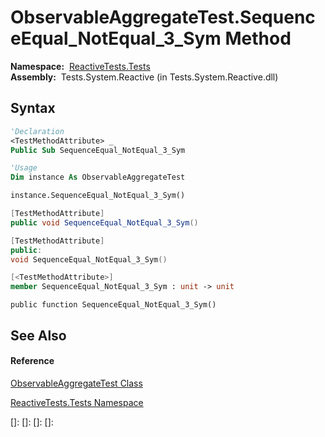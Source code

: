 # ObservableAggregateTest.SequenceEqual\_NotEqual\_3\_Sym Method

**Namespace:**  [ReactiveTests.Tests](ReactiveTests.Tests\ReactiveTests.Tests.md)  
**Assembly:**  Tests.System.Reactive (in Tests.System.Reactive.dll)

## Syntax

```vb
'Declaration
<TestMethodAttribute> _
Public Sub SequenceEqual_NotEqual_3_Sym
```

```vb
'Usage
Dim instance As ObservableAggregateTest

instance.SequenceEqual_NotEqual_3_Sym()
```

```csharp
[TestMethodAttribute]
public void SequenceEqual_NotEqual_3_Sym()
```

```c++
[TestMethodAttribute]
public:
void SequenceEqual_NotEqual_3_Sym()
```

```fsharp
[<TestMethodAttribute>]
member SequenceEqual_NotEqual_3_Sym : unit -> unit 
```

```jscript
public function SequenceEqual_NotEqual_3_Sym()
```

## See Also

#### Reference

[ObservableAggregateTest Class](ObservableAggregateTest\ObservableAggregateTest.md)

[ReactiveTests.Tests Namespace](ReactiveTests.Tests\ReactiveTests.Tests.md)

[]: 
[]: 
[]: 
[]: 